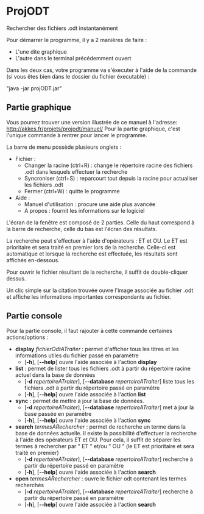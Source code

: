 ProjODT
=======

Rechercher des fichiers .odt instantanément

Pour démarrer le programme, il y a 2 manières de faire :
* L'une dite graphique
* L'autre dans le terminal précédemment ouvert

Dans les deux cas, votre programme va s'éxecuter à l'aide de la commande (si vous êtes bien dans le dossier du fichier éxecutable) :

"java -jar projODT.jar"

Partie graphique
----------------
Vous pourrez trouver une version illustrée de ce manuel à l'adresse: http://akkes.fr/projets/projodt/manuel/
Pour la partie graphique, c'est l'unique commande à rentrer pour lancer le programme.

La barre de menu possède plusieurs onglets :
* Fichier :
  * Changer la racine (ctrl+R) : change le répertoire racine des fichiers .odt dans lesquels effectuer la recherche
  * Syncroniser (ctrl+S) : reparcourt tout depuis la racine pour actualiser les fichiers .odt
  * Fermer (ctrl+W) : quitte le programme
* Aide :
  * Manuel d'utilisation : procure une aide plus avancée
  * A propos : fournit les informations sur le logiciel

L'écran de la fenêtre est composé de 2 parties. Celle du haut correspond à la barre de recherche, celle du bas est l'écran des résultats.

La recherche peut s'effectuer à l'aide d'opérateurs : ET et OU. Le ET est prioritaire et sera traité en premier lors de la recherche. Celle-ci est automatique et lorsque la recherche est effectuée, les résultats sont affichés en-dessous.

Pour ouvrir le fichier résultant de la recherche, il suffit de double-cliquer dessus.

Un clic simple sur la citation trouvée ouvre l'image associée au fichier .odt et affiche les informations importantes correspondante au fichier.

Partie console
--------------
Pour la partie console, il faut rajouter à cette commande certaines actions/options :

* __display__ _fichierOdtATraiter_ : permet d'afficher tous les titres et les informations utiles du fichier passé en paramètre
  * [__-h__], [__--help__] ouvre l'aide associée à l'action __display__
* __list__  : permet de lister tous les fichiers .odt à partir du répertoire racine actuel dans la base de données
  * [__-d__ _repertoireATraiter_], [__--database__ _repertoireATraiter_] liste tous les fichiers .odt à partir du répertoire passé en paramètre
  * [__-h__], [__--help__] ouvre l'aide associée à l'action __list__
* __sync__ : permet de mettre à jour la base de données.
  * [__-d__ _repertoireATraiter_], [__--database__ _repertoireATraiter_] met à jour la base passée en paramètre
  * [__-h__], [__--help__] ouvre l'aide associée à l'action __sync__
* __search__ _termesARechercher_ : permet de recherche un terme dans la base de données actuelle. Il existe la possibilité d'effectuer la recherche à l'aide des opérateurs ET et OU. Pour cela, il suffit de séparer les termes à rechercher par " ET " et/ou " OU " (le ET est prioritaire et sera traité en premier)
  * [__-d__ _repertoireATraiter_], [__--database__ _repertoireATraiter_]  recherche à partir du répertoire passé en paramètre
  * [__-h__], [__--help__] ouvre l'aide associée à l'action __search__
* __open__ _termesARechercher_ : ouvre le fichier odt contenant les termes recherchés
  * [__-d__ _repertoireATraiter_], [__--database__ _repertoireATraiter_]  recherche à partir du répertoire passé en paramètre
  * [__-h__], [__--help__] ouvre l'aide associée à l'action __search__
